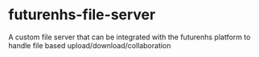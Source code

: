# futurenhs-file-server
A custom file server that can be integrated with the futurenhs platform to handle file based upload/download/collaboration
